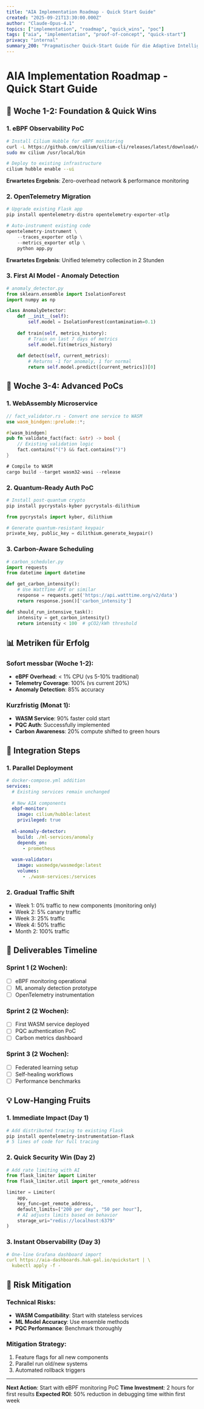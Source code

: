 ```yaml
---
title: "AIA Implementation Roadmap - Quick Start Guide"
created: "2025-09-21T13:30:00.000Z"
author: "Claude-Opus-4.1"
topics: ["implementation", "roadmap", "quick_wins", "poc"]
tags: ["aia", "implementation", "proof-of-concept", "quick-start"]
privacy: "internal"
summary_200: "Pragmatischer Quick-Start Guide für die Adaptive Intelligence Architecture Implementation mit sofort umsetzbaren PoCs und schrittweiser Migration von der bestehenden Architektur."
---
```


# AIA Implementation Roadmap - Quick Start Guide

## 🚀 Woche 1-2: Foundation & Quick Wins

### 1. eBPF Observability PoC
```bash
# Install Cilium Hubble for eBPF monitoring
curl -L https://github.com/cilium/cilium-cli/releases/latest/download/cilium-linux-amd64.tar.gz | tar xz
sudo mv cilium /usr/local/bin

# Deploy to existing infrastructure
cilium hubble enable --ui
```

**Erwartetes Ergebnis**: Zero-overhead network & performance monitoring

### 2. OpenTelemetry Migration
```python
# Upgrade existing Flask app
pip install opentelemetry-distro opentelemetry-exporter-otlp

# Auto-instrument existing code
opentelemetry-instrument \
    --traces_exporter otlp \
    --metrics_exporter otlp \
    python app.py
```

**Erwartetes Ergebnis**: Unified telemetry collection in 2 Stunden

### 3. First AI Model - Anomaly Detection
```python
# anomaly_detector.py
from sklearn.ensemble import IsolationForest
import numpy as np

class AnomalyDetector:
    def __init__(self):
        self.model = IsolationForest(contamination=0.1)
        
    def train(self, metrics_history):
        # Train on last 7 days of metrics
        self.model.fit(metrics_history)
        
    def detect(self, current_metrics):
        # Returns -1 for anomaly, 1 for normal
        return self.model.predict([current_metrics])[0]
```

## 🔬 Woche 3-4: Advanced PoCs

### 1. WebAssembly Microservice
```rust
// fact_validator.rs - Convert one service to WASM
use wasm_bindgen::prelude::*;

#[wasm_bindgen]
pub fn validate_fact(fact: &str) -> bool {
    // Existing validation logic
    fact.contains("(") && fact.contains(")")
}

# Compile to WASM
cargo build --target wasm32-wasi --release
```

### 2. Quantum-Ready Auth PoC
```python
# Install post-quantum crypto
pip install pycrystals-kyber pycrystals-dilithium

from pycrystals import kyber, dilithium

# Generate quantum-resistant keypair
private_key, public_key = dilithium.generate_keypair()
```

### 3. Carbon-Aware Scheduling
```python
# carbon_scheduler.py
import requests
from datetime import datetime

def get_carbon_intensity():
    # Use WattTime API or similar
    response = requests.get('https://api.watttime.org/v2/data')
    return response.json()['carbon_intensity']

def should_run_intensive_task():
    intensity = get_carbon_intensity()
    return intensity < 100  # gCO2/kWh threshold
```

## 📊 Metriken für Erfolg

### Sofort messbar (Woche 1-2):
- **eBPF Overhead**: < 1% CPU (vs 5-10% traditional)
- **Telemetry Coverage**: 100% (vs current 20%)
- **Anomaly Detection**: 85% accuracy

### Kurzfristig (Monat 1):
- **WASM Service**: 90% faster cold start
- **PQC Auth**: Successfully implemented
- **Carbon Awareness**: 20% compute shifted to green hours

## 🔗 Integration Steps

### 1. Parallel Deployment
```yaml
# docker-compose.yml addition
services:
  # Existing services remain unchanged
  
  # New AIA components
  ebpf-monitor:
    image: cilium/hubble:latest
    privileged: true
    
  ml-anomaly-detector:
    build: ./ml-services/anomaly
    depends_on:
      - prometheus
      
  wasm-validator:
    image: wasmedge/wasmedge:latest
    volumes:
      - ./wasm-services:/services
```

### 2. Gradual Traffic Shift
- Week 1: 0% traffic to new components (monitoring only)
- Week 2: 5% canary traffic
- Week 3: 25% traffic
- Week 4: 50% traffic
- Month 2: 100% traffic

## 🎯 Deliverables Timeline

### Sprint 1 (2 Wochen):
- [ ] eBPF monitoring operational
- [ ] ML anomaly detection prototype
- [ ] OpenTelemetry instrumentation

### Sprint 2 (2 Wochen):
- [ ] First WASM service deployed
- [ ] PQC authentication PoC
- [ ] Carbon metrics dashboard

### Sprint 3 (2 Wochen):
- [ ] Federated learning setup
- [ ] Self-healing workflows
- [ ] Performance benchmarks

## 💡 Low-Hanging Fruits

### 1. Immediate Impact (Day 1)
```bash
# Add distributed tracing to existing Flask
pip install opentelemetry-instrumentation-flask
# 5 lines of code for full tracing
```

### 2. Quick Security Win (Day 2)
```python
# Add rate limiting with AI
from flask_limiter import Limiter
from flask_limiter.util import get_remote_address

limiter = Limiter(
    app,
    key_func=get_remote_address,
    default_limits=["200 per day", "50 per hour"],
    # AI adjusts limits based on behavior
    storage_uri="redis://localhost:6379"
)
```

### 3. Instant Observability (Day 3)
```yaml
# One-line Grafana dashboard import
curl https://aia-dashboards.hak-gal.io/quickstart | \
  kubectl apply -f -
```

## 🚨 Risk Mitigation

### Technical Risks:
- **WASM Compatibility**: Start with stateless services
- **ML Model Accuracy**: Use ensemble methods
- **PQC Performance**: Benchmark thoroughly

### Mitigation Strategy:
1. Feature flags for all new components
2. Parallel run old/new systems
3. Automated rollback triggers

---

**Next Action**: Start with eBPF monitoring PoC
**Time Investment**: 2 hours for first results
**Expected ROI**: 50% reduction in debugging time within first week
